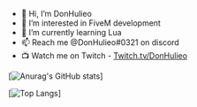 - 👋 Hi, I’m DonHulieo
- 👀 I’m interested in FiveM development
- 🌱 I’m currently learning Lua
- 📫 Reach me @DonHulieo#0321 on discord
- 📺 Watch me on Twitch - [Twitch.tv/DonHulieo](https://www.twitch.tv/donhulieo)

[![Anurag's GitHub stats](https://github-readme-stats.vercel.app/api?username=donhulieo&count_private=true&show_icons=true&theme=great-gatsby)]

[![Top Langs](https://github-readme-stats.vercel.app/api/top-langs/?username=donhulieo&layout=compact)]
<!---
DonHulieo/DonHulieo is a ✨ special ✨ repository because its `README.md` (this file) appears on your GitHub profile.
You can click the Preview link to take a look at your changes.
--->
